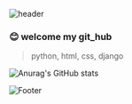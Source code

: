 ![header](https://capsule-render.vercel.app/api?type=waving&&color=gradient&height=300&section=header&text=goeom&fontSize=70)

### 😊 welcome my git_hub

> python, html, css, django


![Anurag's GitHub stats](https://github-readme-stats.vercel.app/api?username=goeom77&show_icons=true&theme=tokyonight)




![Footer](https://capsule-render.vercel.app/api?type=waving&color=gradient&height=200&section=footer)
